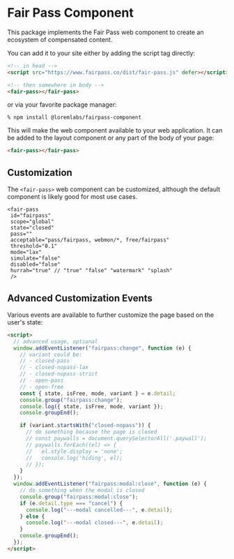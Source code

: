 # Fair Pass Component

This package implements the Fair Pass web component to create an ecosystem of compensated content.

You can add it to your site either by adding the script tag directly:

```html
<!-- in head -->
<script src="https://www.fairpass.co/dist/fair-pass.js" defer></script>

<!-- then somewhere in body -->
<fair-pass></fair-pass>
```

or via your favorite package manager:

```
% npm install @loremlabs/fairpass-component
```

This will make the web component available to your web application. It can be added to the layout component or any part of the body of your page:

```html
<fair-pass></fair-pass>
```

## Customization

The `<fair-pass>` web component can be customized, although the default component is likely good for most use cases.

```
<fair-pass 
 id="fairpass" 
 scope="global" 
 state="closed" 
 pass=""
 acceptable="pass/fairpass, webmon/*, free/fairpass" 
 threshold="0.1" 
 mode="lax"
 simulate="false" 
 disabled="false" 
 hurrah="true" // "true" "false" "watermark" "splash" 
 />
```

## Advanced Customization Events

Various events are available to further customize the page based on the user's state:

```html
<script>
  // advanced usage, optional
  window.addEventListener("fairpass:change", function (e) {
    // variant could be:
    // - closed-pass
    // - closed-nopass-lax
    // - closed-nopass-strict
    // - open-pass
    // - open-free
    const { state, isFree, mode, variant } = e.detail;
    console.group("fairpass:change");
    console.log({ state, isFree, mode, variant });
    console.groupEnd();

    if (variant.startsWith("closed-nopass")) {
      // do something because the page is closed
      // const paywalls = document.querySelectorAll('.paywall');
      // paywalls.forEach((el) => {
      //   el.style.display = 'none';
      //   console.log('hiding', el);
      // });
    }
  });
  window.addEventListener("fairpass:modal:close", function (e) {
    // do something when the modal is closed
    console.group("fairpass:modal:close");
    if (e.detail.type === "cancel") {
      console.log("---modal cancelled---", e.detail);
    } else {
      console.log("---modal closed---", e.detail);
    }
    console.groupEnd();
  });
</script>
```

